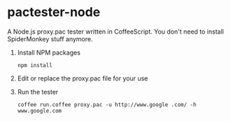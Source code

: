 pactester-node
==============

A Node.js proxy.pac tester written in CoffeeScript. 
You don't need to install SpiderMonkey stuff anymore.

1.  Install NPM packages

    `npm install`

2.  Edit or replace the proxy.pac file for your use

3.  Run the tester

    `coffee run.coffee proxy.pac -u http://www.google
    .com/ -h www.google.com`
